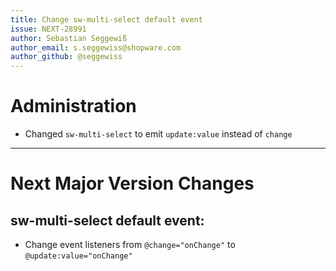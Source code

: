 ```yaml
---
title: Change sw-multi-select default event
issue: NEXT-28991
author: Sebastian Seggewiß
author_email: s.seggewiss@shopware.com
author_github: @seggewiss
---
```

# Administration
* Changed `sw-multi-select` to emit `update:value` instead of `change`
___
# Next Major Version Changes
## sw-multi-select default event:
* Change event listeners from `@change="onChange"` to `@update:value="onChange"`
